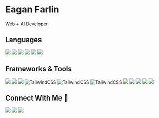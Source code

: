 # **Eagan Farlin**

Web + AI Developer

## Languages

![](https://img.shields.io/badge/HTML-grey?style=for-the-badge&logo=html5)
![](https://img.shields.io/badge/CSS-grey?style=for-the-badge&logo=css3)
![](https://img.shields.io/badge/SASS-grey?style=for-the-badge&logo=sass)
![](https://img.shields.io/badge/Javascript-grey?style=for-the-badge&logo=javascript)
![](https://img.shields.io/badge/TypeScript-grey?style=for-the-badge&logo=typescript)
![](https://img.shields.io/badge/Python-grey?style=for-the-badge&logo=python)

## Frameworks & Tools

![](https://img.shields.io/badge/Node.js-grey?style=for-the-badge&logo=nodedotjs)
![](https://img.shields.io/badge/React-grey?style=for-the-badge&logo=react)
![](https://img.shields.io/badge/Next_14-grey?style=for-the-badge&logo=nextdotjs)
![TailwindCSS](https://img.shields.io/badge/tailwindcss-grey.svg?style=for-the-badge&logo=tailwind-css)
![TailwindCSS](https://img.shields.io/badge/jQuery-grey.svg?style=for-the-badge&logo=jquery)
![TailwindCSS](https://img.shields.io/badge/bootstrap-grey.svg?style=for-the-badge&logo=bootstrap)
![](https://img.shields.io/badge/Git-grey?style=for-the-badge&logo=git)
![](https://img.shields.io/badge/Netlify-grey?style=for-the-badge&logo=netlify)
![](https://img.shields.io/badge/Vercel-grey?style=for-the-badge&logo=vercel)
![](https://img.shields.io/badge/Figma-grey?style=for-the-badge&logo=figma)
![](https://img.shields.io/badge/Canva-grey?style=for-the-badge&logo=canva)

## Connect With Me 🔗

[![](https://img.shields.io/badge/LinkedIn-blue?style=for-the-badge&logo=linkedin)](https://linkedin.com/in/eagan-farlin/)
[![](https://img.shields.io/badge/YouTube-red?style=for-the-badge&logo=youtube)](https://youtube.com/@eaganfarlin/)
[![](https://img.shields.io/badge/Website-black?style=for-the-badge)](https://eaganfarlin.com)
